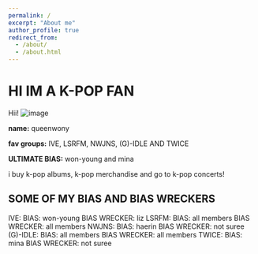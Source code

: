```yaml
---
permalink: /
excerpt: "About me"
author_profile: true
redirect_from: 
  - /about/
  - /about.html
---
```


# HI IM A K-POP FAN
Hii! 
![image](https://github.com/queenwony/academicpages.github.io/assets/150253599/cba6e3f1-03d4-478b-a855-d907b7c7808d)

 
 **name:** queenwony

 **fav groups:** IVE, LSRFM, NWJNS, (G)-IDLE AND TWICE

 **ULTIMATE BIAS:** won-young and mina

 i buy k-pop albums, k-pop merchandise and go to k-pop concerts!

## SOME OF MY BIAS AND BIAS WRECKERS

 IVE:
 BIAS: won-young
 BIAS WRECKER: liz
 LSRFM:
 BIAS: all members
 BIAS WRECKER: all members
 NWJNS:
 BIAS: haerin
 BIAS WRECKER: not suree
 (G)-IDLE:
 BIAS: all members
 BIAS WRECKER: all members
 TWICE:
 BIAS: mina
 BIAS WRECKER: not suree

